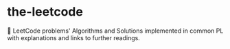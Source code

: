 # the-leetcode
📝 LeetCode problems' Algorithms and Solutions implemented in common PL with explanations and links to further readings.
